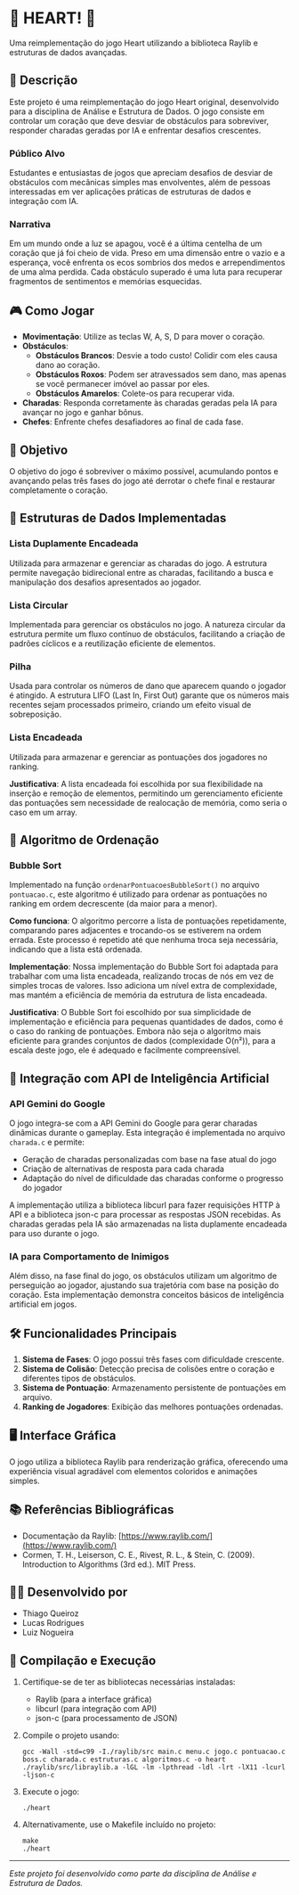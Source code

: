 # 💜 HEART! 💜

Uma reimplementação do jogo Heart utilizando a biblioteca Raylib e estruturas de dados avançadas.

## 📝 Descrição

Este projeto é uma reimplementação do jogo Heart original, desenvolvido para a disciplina de Análise e Estrutura de Dados. O jogo consiste em controlar um coração que deve desviar de obstáculos para sobreviver, responder charadas geradas por IA e enfrentar desafios crescentes.

### Público Alvo
Estudantes e entusiastas de jogos que apreciam desafios de desviar de obstáculos com mecânicas simples mas envolventes, além de pessoas interessadas em ver aplicações práticas de estruturas de dados e integração com IA.

### Narrativa
Em um mundo onde a luz se apagou, você é a última centelha de um coração que já foi cheio de vida. Preso em uma dimensão entre o vazio e a esperança, você enfrenta os ecos sombrios dos medos e arrependimentos de uma alma perdida. Cada obstáculo superado é uma luta para recuperar fragmentos de sentimentos e memórias esquecidas.

## 🎮 Como Jogar

- **Movimentação**: Utilize as teclas W, A, S, D para mover o coração.
- **Obstáculos**:
  - **Obstáculos Brancos**: Desvie a todo custo! Colidir com eles causa dano ao coração.
  - **Obstáculos Roxos**: Podem ser atravessados sem dano, mas apenas se você permanecer imóvel ao passar por eles.
  - **Obstáculos Amarelos**: Colete-os para recuperar vida.
- **Charadas**: Responda corretamente às charadas geradas pela IA para avançar no jogo e ganhar bônus.
- **Chefes**: Enfrente chefes desafiadores ao final de cada fase.

## 🎯 Objetivo

O objetivo do jogo é sobreviver o máximo possível, acumulando pontos e avançando pelas três fases do jogo até derrotar o chefe final e restaurar completamente o coração.

## 🧠 Estruturas de Dados Implementadas

### Lista Duplamente Encadeada
Utilizada para armazenar e gerenciar as charadas do jogo. A estrutura permite navegação bidirecional entre as charadas, facilitando a busca e manipulação dos desafios apresentados ao jogador.

### Lista Circular
Implementada para gerenciar os obstáculos no jogo. A natureza circular da estrutura permite um fluxo contínuo de obstáculos, facilitando a criação de padrões cíclicos e a reutilização eficiente de elementos.

### Pilha
Usada para controlar os números de dano que aparecem quando o jogador é atingido. A estrutura LIFO (Last In, First Out) garante que os números mais recentes sejam processados primeiro, criando um efeito visual de sobreposição.

### Lista Encadeada
Utilizada para armazenar e gerenciar as pontuações dos jogadores no ranking.

**Justificativa**: A lista encadeada foi escolhida por sua flexibilidade na inserção e remoção de elementos, permitindo um gerenciamento eficiente das pontuações sem necessidade de realocação de memória, como seria o caso em um array.

## 🔄 Algoritmo de Ordenação

### Bubble Sort
Implementado na função `ordenarPontuacoesBubbleSort()` no arquivo `pontuacao.c`, este algoritmo é utilizado para ordenar as pontuações no ranking em ordem decrescente (da maior para a menor).

**Como funciona**: O algoritmo percorre a lista de pontuações repetidamente, comparando pares adjacentes e trocando-os se estiverem na ordem errada. Este processo é repetido até que nenhuma troca seja necessária, indicando que a lista está ordenada.

**Implementação**: Nossa implementação do Bubble Sort foi adaptada para trabalhar com uma lista encadeada, realizando trocas de nós em vez de simples trocas de valores. Isso adiciona um nível extra de complexidade, mas mantém a eficiência de memória da estrutura de lista encadeada.

**Justificativa**: O Bubble Sort foi escolhido por sua simplicidade de implementação e eficiência para pequenas quantidades de dados, como é o caso do ranking de pontuações. Embora não seja o algoritmo mais eficiente para grandes conjuntos de dados (complexidade O(n²)), para a escala deste jogo, ele é adequado e facilmente compreensível.

## 🤖 Integração com API de Inteligência Artificial

### API Gemini do Google
O jogo integra-se com a API Gemini do Google para gerar charadas dinâmicas durante o gameplay. Esta integração é implementada no arquivo `charada.c` e permite:

- Geração de charadas personalizadas com base na fase atual do jogo
- Criação de alternativas de resposta para cada charada
- Adaptação do nível de dificuldade das charadas conforme o progresso do jogador

A implementação utiliza a biblioteca libcurl para fazer requisições HTTP à API e a biblioteca json-c para processar as respostas JSON recebidas. As charadas geradas pela IA são armazenadas na lista duplamente encadeada para uso durante o jogo.

### IA para Comportamento de Inimigos
Além disso, na fase final do jogo, os obstáculos utilizam um algoritmo de perseguição ao jogador, ajustando sua trajetória com base na posição do coração. Esta implementação demonstra conceitos básicos de inteligência artificial em jogos.

## 🛠️ Funcionalidades Principais

1. **Sistema de Fases**: O jogo possui três fases com dificuldade crescente.
2. **Sistema de Colisão**: Detecção precisa de colisões entre o coração e diferentes tipos de obstáculos.
3. **Sistema de Pontuação**: Armazenamento persistente de pontuações em arquivo.
4. **Ranking de Jogadores**: Exibição das melhores pontuações ordenadas.

## 🖥️ Interface Gráfica

O jogo utiliza a biblioteca Raylib para renderização gráfica, oferecendo uma experiência visual agradável com elementos coloridos e animações simples.

## 📚 Referências Bibliográficas

- Documentação da Raylib: [https://www.raylib.com/](https://www.raylib.com/)
- Cormen, T. H., Leiserson, C. E., Rivest, R. L., & Stein, C. (2009). Introduction to Algorithms (3rd ed.). MIT Press.

## 👨‍💻 Desenvolvido por

- Thiago Queiroz
- Lucas Rodrigues
- Luiz Nogueira

## 🔧 Compilação e Execução

1. Certifique-se de ter as bibliotecas necessárias instaladas:
   - Raylib (para a interface gráfica)
   - libcurl (para integração com API)
   - json-c (para processamento de JSON)

2. Compile o projeto usando:
   ```
   gcc -Wall -std=c99 -I./raylib/src main.c menu.c jogo.c pontuacao.c boss.c charada.c estruturas.c algoritmos.c -o heart ./raylib/src/libraylib.a -lGL -lm -lpthread -ldl -lrt -lX11 -lcurl -ljson-c
   ```

3. Execute o jogo:
   ```
   ./heart
   ```

4. Alternativamente, use o Makefile incluído no projeto:
   ```
   make
   ./heart
   ```

---

*Este projeto foi desenvolvido como parte da disciplina de Análise e Estrutura de Dados.*